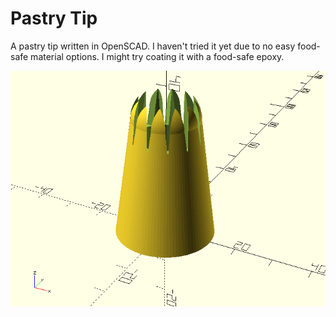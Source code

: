 # Pastry Tip

A pastry tip written in OpenSCAD. I haven't tried it yet due to no easy food-safe material options. I might try coating it with a food-safe epoxy.

![A render](pastry_tip_render.png)

